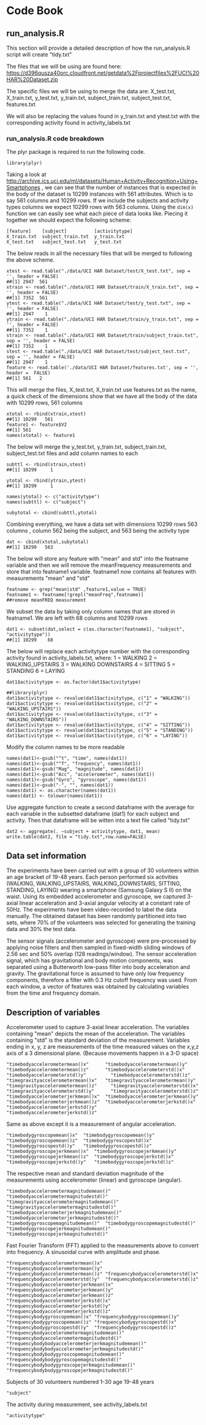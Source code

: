 # Code Book

## run_analysis.R

This section will provide a detailed description of how the run_analysis.R script will create "tidy.txt"

The files that we will be using are found here:
https://d396qusza40orc.cloudfront.net/getdata%2Fprojectfiles%2FUCI%20HAR%20Dataset.zip

The specific files we will be using to merge the data are:
X_test.txt, X_train.txt, y_test.txt, y_train.txt, subject_train.txt, subject_test.txt, features.txt

We will also be replacing the values found in y_train.txt and ytest.txt with the corresponding activity found in activity_labels.txt

### run_analysis.R code breakdown

The plyr package is required to run the following code.
```
library(plyr)
```
Taking a look at http://archive.ics.uci.edu/ml/datasets/Human+Activity+Recognition+Using+Smartphones , we can see that the number of instances that is expected in the body of the dataset is 10299 instances with 561 attributes. Which is to say 561 columns and 10299 rows. If we include the subjects and activity types columns we expect 10299 rows with 563 columns. Using the  ```dim(x)``` function we can easily see what each piece of data looks like. Piecing it together we should expect the following scheme:
```
[feature]    [subject]          [activitytype]
X_train.txt  subject_train.txt  y_train.txt
X_test.txt   subject_test.txt   y_test.txt
```
The below reads in all the necessary files that will be merged to following the above scheme. 
```
xtest <- read.table("./data/UCI HAR Dataset/test/X_test.txt", sep = '', header = FALSE)
##[1] 2947  561
xtrain <- read.table("./data/UCI HAR Dataset/train/X_train.txt", sep = '', header = FALSE)
##[1] 7352  561
ytest <- read.table("./data/UCI HAR Dataset/test/y_test.txt", sep = '', header = FALSE)
##[1] 2947    1
ytrain <- read.table("./data/UCI HAR Dataset/train/y_train.txt", sep = '', header = FALSE)
##[1] 7352    1
strain <- read.table("./data/UCI HAR Dataset/train/subject_train.txt", sep = '', header = FALSE)
##[1] 7352    1
stest <- read.table("./data/UCI HAR Dataset/test/subject_test.txt", sep = '', header = FALSE)
##[1] 2947    1
feature <- read.table('./data/UCI HAR Dataset/features.txt', sep = '', header =  FALSE)
##[1] 561   2
```

This will merge the files, X_test.txt, X_train.txt use features.txt as the name, a quick check of the dimensions show that we have all the body of the data with 10299 rows, 561 columns

```
xtotal <- rbind(xtrain,xtest)
##[1] 10299   561
feature1 <- feature$V2
##[1] 561
names(xtotal) <- feature1
```

The below will merge the  y_test.txt, y_train.txt, subject_train.txt, subject_test.txt files and add column names to each 
```
subttl <- rbind(strain,stest)
##[1] 10299     1

ytotal <- rbind(ytrain,ytest)
##[1] 10299     1

names(ytotal) <- c("activitytype")
names(subttl) <- c("subject")

subytotal <- cbind(subttl,ytotal)
```

Combining everything, we have a data set with dimensions 10299 rows 563 columns , column 562 being the subject, and 563 being the activity type

```
dat <- cbind(xtotal,subytotal)
##[1] 10299   563
```

The below will store any feature with "mean" and std" into the featname variable and then we will remove the meanFrequency measurements and store that into featname1 variable. featname1 now contains all features with measurements "mean" and "std"
```
featname <- grep("mean|std" ,feature1,value = TRUE)
featname1 <- featname[!grepl("meanFreq",featname)]
##remove meanFREQ measurement
```

We subset the data by taking only column names that are stored in featname1. We are left with 68 columns and 10299 rows
```
dat1 <- subset(dat,select = c(as.character(featname1), "subject", "activitytype"))
##[1] 10299    68
```

The below will replace each activitytype number with the corresponding activity found in activity_labels.txt, where:
1 = WALKING
2 = WALKING_UPSTAIRS
3 = WALKING DOWNSTAIRS
4 = SITTING
5 = STANDING
6 = LAYING
```
dat1$activitytype <- as.factor(dat1$activitytype)

##library(plyr)
dat1$activitytype <- revalue(dat1$activitytype, c("1" = "WALKING"))
dat1$activitytype <- revalue(dat1$activitytype, c("2" = "WALKING_UPSTAIRS"))
dat1$activitytype <- revalue(dat1$activitytype, c("3" = "WALKING_DOWNSTAIRS"))
dat1$activitytype <- revalue(dat1$activitytype, c("4" = "SITTING"))
dat1$activitytype <- revalue(dat1$activitytype, c("5" = "STANDING"))
dat1$activitytype <- revalue(dat1$activitytype, c("6" = "LAYING"))
```

Modify the column names to be more readable
```
names(dat1)<-gsub("^t", "time", names(dat1))
names(dat1)<-gsub("^f", "frequency", names(dat1))
names(dat1)<-gsub("Mag", "magnitude", names(dat1))
names(dat1)<-gsub("Acc", "accelerometer", names(dat1))
names(dat1)<-gsub("Gyro", "gyroscope", names(dat1))
names(dat1)<-gsub("-", "", names(dat1))
names(dat1) <- as.character(names(dat1))
names(dat1) <- tolower(names(dat1))
```

Use aggregate function to create a second dataframe with the average for each variable in the subsetted dataframe (dat1) for each subject and activity. Then that dataframe will be witten into a text file called "tidy.txt"
```
dat2 <- aggregate(. ~subject + activitytype, dat1, mean)
write.table(dat2, file = "tidy.txt",row.name=FALSE)
```

## Data set information

The experiments have been carried out with a group of 30 volunteers within an age bracket of 19-48 years. Each person performed six activities (WALKING, WALKING_UPSTAIRS, WALKING_DOWNSTAIRS, SITTING, STANDING, LAYING) wearing a smartphone (Samsung Galaxy S II) on the waist. Using its embedded accelerometer and gyroscope, we captured 3-axial linear acceleration and 3-axial angular velocity at a constant rate of 50Hz. The experiments have been video-recorded to label the data manually. The obtained dataset has been randomly partitioned into two sets, where 70% of the volunteers was selected for generating the training data and 30% the test data. 

The sensor signals (accelerometer and gyroscope) were pre-processed by applying noise filters and then sampled in fixed-width sliding windows of 2.56 sec and 50% overlap (128 readings/window). The sensor acceleration signal, which has gravitational and body motion components, was separated using a Butterworth low-pass filter into body acceleration and gravity. The gravitational force is assumed to have only low frequency components, therefore a filter with 0.3 Hz cutoff frequency was used. From each window, a vector of features was obtained by calculating variables from the time and frequency domain.

## Description of variables

Accelerometer used to capture 3-axial linear acceleration. The variables containing "mean" depicts the mean of the acceleration. The variables containing "std" is the standard deviation of the measurement. Variables ending in x, y, z are measurements of the time measured values on the x,y,z axis of a 3 dimensional plane. (Because movements happen in a 3-D space)

```
"timebodyaccelerometermean()x"      "timebodyaccelerometermean()y"
"timebodyaccelerometermean()z"	    "timebodyaccelerometerstd()x"
"timebodyaccelerometerstd()y"	      "timebodyaccelerometerstd()z"
"timegravityaccelerometermean()x"   "timegravityaccelerometermean()y"
"timegravityaccelerometermean()z"	  "timegravityaccelerometerstd()x"
"timegravityaccelerometerstd()y"	  "timegravityaccelerometerstd()z"
"timebodyaccelerometerjerkmean()x"  "timebodyaccelerometerjerkmean()y"
"timebodyaccelerometerjerkmean()z"  "timebodyaccelerometerjerkstd()x"
"timebodyaccelerometerjerkstd()y"	  "timebodyaccelerometerjerkstd()z"
```
Same as above except it is a measurement of angular acceleration. 
```
"timebodygyroscopemean()x"	"timebodygyroscopemean()y"
"timebodygyroscopemean()z"	"timebodygyroscopestd()x"
"timebodygyroscopestd()y"	"timebodygyroscopestd()z"
"timebodygyroscopejerkmean()x"	"timebodygyroscopejerkmean()y"
"timebodygyroscopejerkmean()z"	"timebodygyroscopejerkstd()x"
"timebodygyroscopejerkstd()y"	"timebodygyroscopejerkstd()z"
```
The respective mean and standard deviation magnitude of the measurements using accelerometer (linear) and gyroscope (angular).
```
"timebodyaccelerometermagnitudemean()"	"timebodyaccelerometermagnitudestd()"
"timegravityaccelerometermagnitudemean()"	"timegravityaccelerometermagnitudestd()"
"timebodyaccelerometerjerkmagnitudemean()"	"timebodyaccelerometerjerkmagnitudestd()"
"timebodygyroscopemagnitudemean()"	"timebodygyroscopemagnitudestd()"
"timebodygyroscopejerkmagnitudemean()"	"timebodygyroscopejerkmagnitudestd()"
```

Fast Fourier Transform (FFT) applied to the measurements above to convert into frequency. A sinusoidal curve with amplitude and phase. 
```
"frequencybodyaccelerometermean()x"	"frequencybodyaccelerometermean()y"
"frequencybodyaccelerometermean()z"	"frequencybodyaccelerometerstd()x"
"frequencybodyaccelerometerstd()y"	"frequencybodyaccelerometerstd()z"
"frequencybodyaccelerometerjerkmean()x"	"frequencybodyaccelerometerjerkmean()y"
"frequencybodyaccelerometerjerkmean()z"	"frequencybodyaccelerometerjerkstd()x"
"frequencybodyaccelerometerjerkstd()y"	"frequencybodyaccelerometerjerkstd()z"
"frequencybodygyroscopemean()x"	"frequencybodygyroscopemean()y"
"frequencybodygyroscopemean()z"	"frequencybodygyroscopestd()x"
"frequencybodygyroscopestd()y"	"frequencybodygyroscopestd()z"
"frequencybodyaccelerometermagnitudemean()"	"frequencybodyaccelerometermagnitudestd()"
"frequencybodybodyaccelerometerjerkmagnitudemean()"	"frequencybodybodyaccelerometerjerkmagnitudestd()"
"frequencybodybodygyroscopemagnitudemean()"	"frequencybodybodygyroscopemagnitudestd()"
"frequencybodybodygyroscopejerkmagnitudemean()"	"frequencybodybodygyroscopejerkmagnitudestd()"
```

Subjects of 30 volunteers numbered 1-30 age 19-48 years 
```
"subject"
```

The activity during measurement, see activity_labels.txt
```
"activitytype"
```







